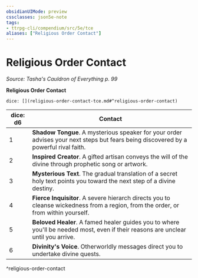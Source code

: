 ```yaml
---
obsidianUIMode: preview
cssclasses: json5e-note
tags:
- ttrpg-cli/compendium/src/5e/tce
aliases: ["Religious Order Contact"]
---
```

# Religious Order Contact
*Source: Tasha's Cauldron of Everything p. 99* 

**Religious Order Contact**

`dice: [](religious-order-contact-tce.md#^religious-order-contact)`

| dice: d6 | Contact |
|----------|---------|
| 1 | **Shadow Tongue**. A mysterious speaker for your order advises your next steps but fears being discovered by a powerful rival faith. |
| 2 | **Inspired Creator**. A gifted artisan conveys the will of the divine through prophetic song or artwork. |
| 3 | **Mysterious Text**. The gradual translation of a secret holy text points you toward the next step of a divine destiny. |
| 4 | **Fierce Inquisitor**. A severe hierarch directs you to cleanse wickedness from a region, from the order, or from within yourself. |
| 5 | **Beloved Healer**. A famed healer guides you to where you'll be needed most, even if their reasons are unclear until you arrive. |
| 6 | **Divinity's Voice**. Otherworldly messages direct you to undertake divine quests. |
^religious-order-contact